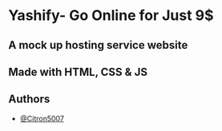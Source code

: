 # Yashify- Go Online for Just 9$

## A mock up hosting service website
## Made with HTML, CSS & JS



## Authors

- [@Citron5007](https://github.com/Citron5007)

